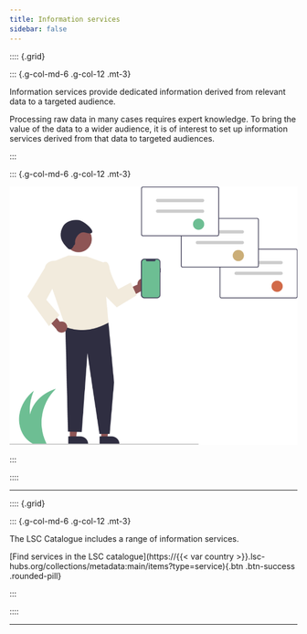 ```yaml
---
title: Information services
sidebar: false
---
```


:::: {.grid}

::: {.g-col-md-6 .g-col-12 .mt-3}


Information services provide dedicated information derived from relevant data to a targeted audience.

Processing raw data in many cases requires expert knowledge. To bring the value of the data to a wider audience, it is of interest to set up information services derived from that data to targeted audiences.

:::

::: {.g-col-md-6 .g-col-12 .mt-3}

![](../img/Land%20soil%20crop%20information%20services%201mobile.svg)

:::

::::

---

:::: {.grid}

::: {.g-col-md-6 .g-col-12 .mt-3}

The LSC Catalogue includes a range of information services.


[Find services in the LSC catalogue](https://{{< var country >}}.lsc-hubs.org/collections/metadata:main/items?type=service){.btn .btn-success .rounded-pill}


:::

::::

---

<script src="https://giscus.app/client.js"
      data-repo="{{< var giscus-repo >}}"
      data-repo-id="{{< var giscus-repo-id >}}"
      data-category="{{< giscus-cat >}}"
      data-category-id="{{< giscus-cat-id >}}"
      data-mapping="title"
      data-strict="0"
      data-reactions-enabled="0"
      data-emit-metadata="0"
      data-input-position="bottom"
      data-theme="noborder_light"
      data-lang="en"
      data-loading="lazy"
      crossorigin="anonymous"
      async></script>